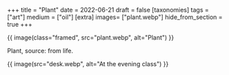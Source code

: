 +++
title = "Plant"
date = 2022-06-21
draft =  false
[taxonomies]
tags = ["art"]
medium = ["oil"]
[extra]
images= ["plant.webp"]
hide_from_section = true
+++

{{ image(class="framed", src="plant.webp", alt="Plant") }}

Plant, source: from life.

{{ image(src="desk.webp", alt="At the evening class") }}

